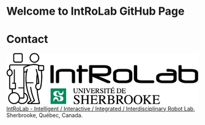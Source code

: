 # Welcome to IntRoLab GitHub Page


# Contact 
![](IntRoLab.png)
[IntRoLab - Intelligent / Interactive / Integrated / Interdisciplinary Robot Lab](https://introlab.3it.usherbrooke.ca/), Sherbrooke, Québec, Canada.
